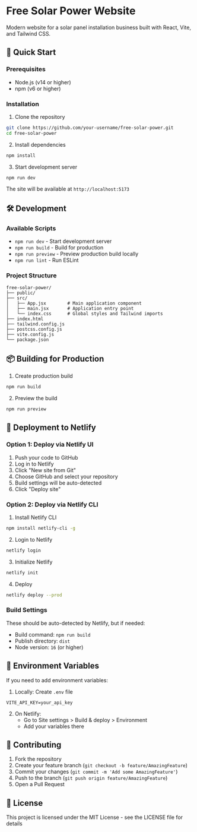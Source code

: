 # Free Solar Power Website

Modern website for a solar panel installation business built with React, Vite, and Tailwind CSS.

## 🚀 Quick Start

### Prerequisites
- Node.js (v14 or higher)
- npm (v6 or higher)

### Installation

1. Clone the repository
```bash
git clone https://github.com/your-username/free-solar-power.git
cd free-solar-power
```

2. Install dependencies
```bash
npm install
```

3. Start development server
```bash
npm run dev
```

The site will be available at `http://localhost:5173`

## 🛠️ Development

### Available Scripts

- `npm run dev` - Start development server
- `npm run build` - Build for production
- `npm run preview` - Preview production build locally
- `npm run lint` - Run ESLint

### Project Structure
```
free-solar-power/
├── public/
├── src/
│   ├── App.jsx        # Main application component
│   ├── main.jsx       # Application entry point
│   └── index.css      # Global styles and Tailwind imports
├── index.html
├── tailwind.config.js
├── postcss.config.js
├── vite.config.js
└── package.json
```

## 📦 Building for Production

1. Create production build
```bash
npm run build
```

2. Preview the build
```bash
npm run preview
```

## 🚀 Deployment to Netlify

### Option 1: Deploy via Netlify UI

1. Push your code to GitHub
2. Log in to Netlify
3. Click "New site from Git"
4. Choose GitHub and select your repository
5. Build settings will be auto-detected
6. Click "Deploy site"

### Option 2: Deploy via Netlify CLI

1. Install Netlify CLI
```bash
npm install netlify-cli -g
```

2. Login to Netlify
```bash
netlify login
```

3. Initialize Netlify
```bash
netlify init
```

4. Deploy
```bash
netlify deploy --prod
```

### Build Settings

These should be auto-detected by Netlify, but if needed:
- Build command: `npm run build`
- Publish directory: `dist`
- Node version: `16` (or higher)

## 📝 Environment Variables

If you need to add environment variables:

1. Locally: Create `.env` file
```
VITE_API_KEY=your_api_key
```

2. On Netlify:
   - Go to Site settings > Build & deploy > Environment
   - Add your variables there

## 🤝 Contributing

1. Fork the repository
2. Create your feature branch (`git checkout -b feature/AmazingFeature`)
3. Commit your changes (`git commit -m 'Add some AmazingFeature'`)
4. Push to the branch (`git push origin feature/AmazingFeature`)
5. Open a Pull Request

## 📄 License

This project is licensed under the MIT License - see the LICENSE file for details
